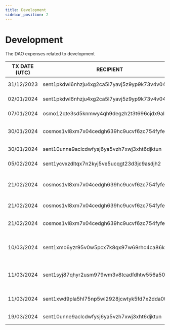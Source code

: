 ```yaml
---
title: Development
sidebar_position: 2
---
```


# Development

The DAO expenses related to development

| TX DATE (UTC) | RECIPIENT                                 | AMOUNT | DESCRIPTION | TX DETAILS
|---------------|-------------------------------------------|--------|-------------|-----------
| 31/12/2023 | sent1pkdwl6nhzju4xg2ca5l7yavj5z9yp9k73v4v04 | 156,250 DVPN | Development Work  | [🔎](https://www.mintscan.io/sentinel/txs/1FFD2E895642CCDC2D5FDA92B5358CCD6E6BFEBCC5F07809B2AAF6BEE160D042?height=14286827)
| 02/01/2024 | sent1pkdwl6nhzju4xg2ca5l7yavj5z9yp9k73v4v04 | 50,000 DVPN | Development Work | [🔎](https://www.mintscan.io/sentinel/txs/724FF5D0D1B92DF801D2AD48B4A7901FEC24D740B33A42A48CCBDBD222A4910A?height=14307276)
| 07/01/2024 | osmo12qte3sd5knmwy4qh9degzh2t3t696cjdx9al72 | 7,503 USDC | Sentinel Explorer | [🔎](https://www.mintscan.io/osmosis/txs/838FCCCF9F39F170E99DACDBB55C4FD46F585514FDE2B9AC4BD9BB29D89155D0?height=13143918)
| 30/01/2024 | cosmos1vl8xm7x04cedgh639hc9ucvf6zc754fyfewhef | 569.271460 ATOM | Properly Design studio 1/2 | [🔎](https://www.mintscan.io/cosmos/tx/677150EBE9E92F6B6952433AC01C063ED71DD0E1ACC0F71EDF7599F2495832AC?height=18941873)
| 30/01/2024 | sent10unne9aclcdwfysj6ya5vzh7xwj3xht6djktun | 768,757 DVPN | JD SDK Development | [🔎](https://www.mintscan.io/sentinel/txs/A4B4B992612716530AEB8E39F43A7A87F7E24E0E85A9876424CE875A6EEEF6E2?height=14722088)
| 05/02/2024 | sent1ycvxzdltqx7n2kyj5ve5ucqgt23d3jc9asdjh2 | 2,000,000 DVPN | V2 VPN | [🔎](https://www.mintscan.io/sentinel/txs/9A08D85F268AD7FD16C1DDB1727DE78ECD099C66B53B96A7C6540861C58C77B0?height=14802736)
| 21/02/2024 | cosmos1vl8xm7x04cedgh639hc9ucvf6zc754fyfewhef | 212.947804 ATOM | Windows App Development from Bagimsiz Team | [🔎](https://www.mintscan.io/cosmos/txs/E71312D2634B12B6BAC745E4A5EA73C98AB0892337C5C9F149222598615E47B3?height=19249592)
| 21/02/2024 | cosmos1vl8xm7x04cedgh639hc9ucvf6zc754fyfewhef | 518.123969 ATOM | Dragon VPN App | [🔎](https://www.mintscan.io/cosmos/txs/B7861EC58E3D4C036AD7EBCDAC553A7D8F3E49109DDE0978E1BD9E8BA2822555)
| 21/02/2024 | cosmos1vl8xm7x04cedgh639hc9ucvf6zc754fyfewhef | 519.477514 ATOM | Properly Design studio 2/2 | [🔎](https://www.mintscan.io/cosmos/txs/74945083D2F2E5D25063D59E7024AB2859ACDD07A8984B5E86FB15461BA93248?height=19253873)
| 10/03/2024 | sent1xmc6yzr95v0w5pcx7k8qx97w69rhc4ca86kf27 | 100,000 DVPN | Payment For Telegram Node Monitor bot | [🔎](https://www.mintscan.io/sentinel/tx/3FCFF55831D27A0EA8DC589B8611DA3E48010A4B5C2C3F722C4F961F8CCD339A?height=15297982)
| 11/03/2024 | sent1syj87qhyr2usm979wm3v8tcadfdhtw556a504j | 39,000 DVPN | Mandarin Translation of Dragon VPN text and links | [🔎](https://www.mintscan.io/sentinel/tx/54A27269DD6B328943332120DE6E08967DC84313423E335356E392CCE97E62EC?height=15312120)
| 11/03/2024 | sent1xwd9pla5hl75np5wl2928jcwtyk5fd7x2dda0t | 2,100,000 DVPN | Properly Studio Design Costs | [🔎](https://www.mintscan.io/sentinel/tx/60CCDF7C9E8BD7C5C26981A6E4D67CCF7189BEA7C17E7C18BB9087B796192A49?height=15313376)
| 19/03/2024 | sent10unne9aclcdwfysj6ya5vzh7xwj3xht6djktun | 726,744 DVPN | JD SDK Development | [🔎](https://www.mintscan.io/sentinel/tx/BF307574B9A5D6E84FD58E748745CB8AEB8EAF736BADD54383B240A85F8DED0D?height=15433947)